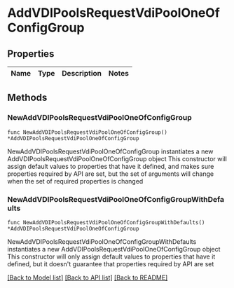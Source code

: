 # AddVDIPoolsRequestVdiPoolOneOfConfigGroup

## Properties

Name | Type | Description | Notes
------------ | ------------- | ------------- | -------------

## Methods

### NewAddVDIPoolsRequestVdiPoolOneOfConfigGroup

`func NewAddVDIPoolsRequestVdiPoolOneOfConfigGroup() *AddVDIPoolsRequestVdiPoolOneOfConfigGroup`

NewAddVDIPoolsRequestVdiPoolOneOfConfigGroup instantiates a new AddVDIPoolsRequestVdiPoolOneOfConfigGroup object
This constructor will assign default values to properties that have it defined,
and makes sure properties required by API are set, but the set of arguments
will change when the set of required properties is changed

### NewAddVDIPoolsRequestVdiPoolOneOfConfigGroupWithDefaults

`func NewAddVDIPoolsRequestVdiPoolOneOfConfigGroupWithDefaults() *AddVDIPoolsRequestVdiPoolOneOfConfigGroup`

NewAddVDIPoolsRequestVdiPoolOneOfConfigGroupWithDefaults instantiates a new AddVDIPoolsRequestVdiPoolOneOfConfigGroup object
This constructor will only assign default values to properties that have it defined,
but it doesn't guarantee that properties required by API are set


[[Back to Model list]](../README.md#documentation-for-models) [[Back to API list]](../README.md#documentation-for-api-endpoints) [[Back to README]](../README.md)


